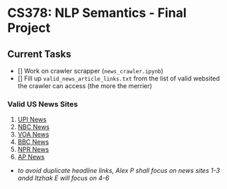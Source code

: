 # CS378: NLP Semantics - Final Project

## Current Tasks
- [] Work on crawler scrapper (`news_crawler.ipynb`)
- [] Fill up `valid_news_article_links.txt` from the list of valid websited the crawler can access (the more the merrier)

### Valid US News Sites
1. [UPI News](https://www.upi.com/Top_News/US/)
2. [NBC News](https://www.nbcnews.com/us-news)
3. [VOA News](https://www.voanews.com/usa)
4. [BBC News](https://www.bbc.com/news/topics/cx1m7zg01xyt)
5. [NPR News](https://www.npr.org/sections/national/)
6. [AP News](https://apnews.com/us-news)

* *to avoid duplicate headline links, Alex P shall focus on news sites 1-3 andd Itzhak E will focus on 4-6*
